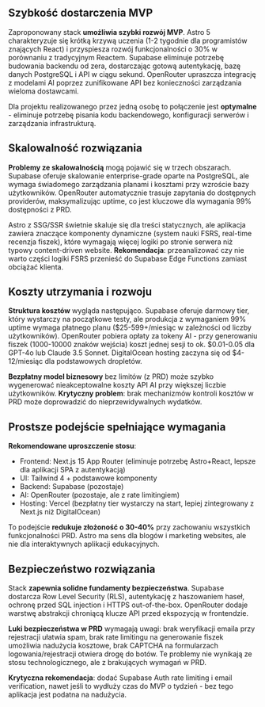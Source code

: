 ## Szybkość dostarczenia MVP

Zaproponowany stack **umożliwia szybki rozwój MVP**. Astro 5 charakteryzuje się krótką krzywą uczenia (1-2 tygodnie dla programistów znających React) i przyspiesza rozwój funkcjonalności o 30% w porównaniu z tradycyjnym Reactem. Supabase eliminuje potrzebę budowania backendu od zera, dostarczając gotową autentykację, bazę danych PostgreSQL i API w ciągu sekund. OpenRouter upraszcza integrację z modelami AI poprzez zunifikowane API bez konieczności zarządzania wieloma dostawcami.

Dla projektu realizowanego przez jedną osobę to połączenie jest **optymalne** - eliminuje potrzebę pisania kodu backendowego, konfiguracji serwerów i zarządzania infrastrukturą.

## Skalowalność rozwiązania

**Problemy ze skalowalnością** mogą pojawić się w trzech obszarach. Supabase oferuje skalowanie enterprise-grade oparte na PostgreSQL, ale wymaga świadomego zarządzania planami i kosztami przy wzroście bazy użytkowników. OpenRouter automatycznie trasuje zapytania do dostępnych providerów, maksymalizując uptime, co jest kluczowe dla wymagania 99% dostępności z PRD.

Astro z SSG/SSR świetnie skaluje się dla treści statycznych, ale aplikacja zawiera znaczące komponenty dynamiczne (system nauki FSRS, real-time recenzja fiszek), które wymagają więcej logiki po stronie serwera niż typowy content-driven website. **Rekomendacja**: przeanalizować czy nie warto części logiki FSRS przenieść do Supabase Edge Functions zamiast obciążać klienta.

## Koszty utrzymania i rozwoju

**Struktura kosztów** wygląda następująco. Supabase oferuje darmowy tier, który wystarczy na początkowe testy, ale produkcja z wymaganiem 99% uptime wymaga płatnego planu (\$25-599+/miesiąc w zależności od liczby użytkowników). OpenRouter pobiera opłaty za tokeny AI - przy generowaniu fiszek (1000-10000 znaków wejścia) koszt jednej sesji to ok. \$0.01-0.05 dla GPT-4o lub Claude 3.5 Sonnet. DigitalOcean hosting zaczyna się od \$4-12/miesiąc dla podstawowych dropletów.

**Bezpłatny model biznesowy** bez limitów (z PRD) może szybko wygenerować nieakceptowalne koszty API AI przy większej liczbie użytkowników. **Krytyczny problem**: brak mechanizmów kontroli kosztów w PRD może doprowadzić do nieprzewidywalnych wydatków.

## Prostsze podejście spełniające wymagania

**Rekomendowane uproszczenie stosu**:

- Frontend: Next.js 15 App Router (eliminuje potrzebę Astro+React, lepsze dla aplikacji SPA z autentykacją)
- UI: Tailwind 4 + podstawowe komponenty
- Backend: Supabase (pozostaje)
- AI: OpenRouter (pozostaje, ale z rate limitingiem)
- Hosting: Vercel (bezpłatny tier wystarczy na start, lepiej zintegrowany z Next.js niż DigitalOcean)

To podejście **redukuje złożoność o 30-40%** przy zachowaniu wszystkich funkcjonalności PRD. Astro ma sens dla blogów i marketing websites, ale nie dla interaktywnych aplikacji edukacyjnych.

## Bezpieczeństwo rozwiązania

Stack **zapewnia solidne fundamenty bezpieczeństwa**. Supabase dostarcza Row Level Security (RLS), autentykację z haszowaniem haseł, ochronę przed SQL injection i HTTPS out-of-the-box. OpenRouter dodaje warstwę abstrakcji chroniącą klucze API przed ekspozycją w frontendzie.

**Luki bezpieczeństwa w PRD** wymagają uwagi: brak weryfikacji emaila przy rejestracji ułatwia spam, brak rate limitingu na generowanie fiszek umożliwia nadużycia kosztowe, brak CAPTCHA na formularzach logowania/rejestracji otwiera drogę do botów. Te problemy nie wynikają ze stosu technologicznego, ale z brakujących wymagań w PRD.

**Krytyczna rekomendacja**: dodać Supabase Auth rate limiting i email verification, nawet jeśli to wydłuży czas do MVP o tydzień - bez tego aplikacja jest podatna na nadużycia.
